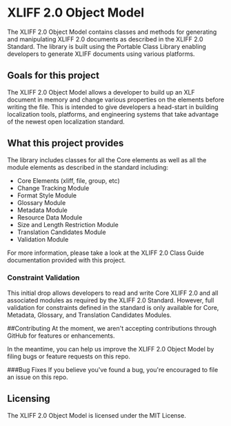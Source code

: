 # XLIFF 2.0 Object Model
The XLIFF 2.0 Object Model contains classes and methods for generating 
and manipulating XLIFF 2.0 documents as described in the XLIFF 2.0
Standard. The library is built using the Portable Class Library enabling
developers to generate XLIFF documents using various platforms. 

## Goals for this project
The XLIFF 2.0 Object Model allows a developer to build up an XLF document
in memory and change various properties on the elements before writing
the file. This is intended to give developers a head-start in building 
localization tools, platforms, and engineering systems that take advantage
of the newest open localization standard.

## What this project provides 
The library includes classes for all the Core elements as well as all the 
module elements as described in the standard including: 

* Core Elements (xliff, file, group, etc)
* Change Tracking Module
* Format Style Module
* Glossary Module
* Metadata Module
* Resource Data Module
* Size and Length Restriction Module
* Translation Candidates Module
* Validation Module

For more information, please take a look at the XLIFF 2.0 Class Guide
documentation provided with this project.

### Constraint Validation
This initial drop allows developers to read and write Core XLIFF 2.0 and
all associated modules as required by the XLIFF 2.0 Standard. However, full
validation for constraints defined in the standard is only available for
Core, Metadata, Glossary, and Translation Candidates Modules.  

##Contributing
At the moment, we aren't accepting contributions through GitHub for features
or enhancements.

In the meantime, you can help us improve the XLIFF 2.0 Object Model by filing
bugs or feature requests on this repo.

###Bug Fixes
If you believe you've found a bug, you're encouraged to file an issue
on this repo.

## Licensing
The XLIFF 2.0 Object Model is licensed under the MIT License.
